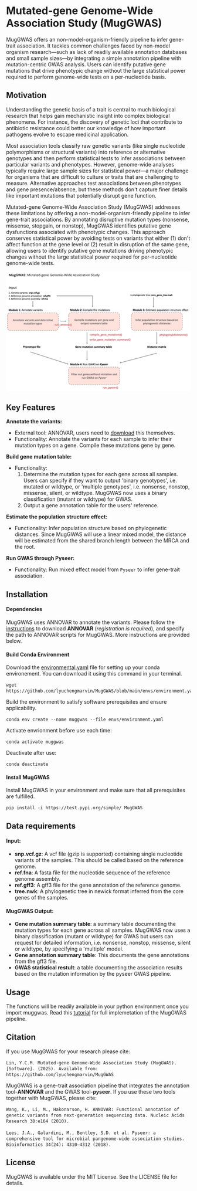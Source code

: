 # **Mutated-gene Genome-Wide Association Study (MugGWAS)**

MugGWAS offers an non-model-organism-friendly pipeline to infer gene-trait association. It tackles common challenges faced by non-model organism research—such as lack of readily available annotation databases and small sample sizes—by integrating a simple annotation pipeline with mutation-centric GWAS analysis. Users can identify putative gene mutations that drive phenotypic change without the large statistical power required to perform genome-wide tests on a per-nucleotide basis.

## Motivation

Understanding the genetic basis of a trait is central to much biological research that helps gain mechanistic insight into complex biological phenomena. For instance, the discovery of genetic loci that contribute to antibiotic resistance could better our knowledge of how important pathogens evolve to escape medicinal application. 

Most association tools classify raw genetic variants (like single nucleotide polymorphisms or structural variants) into reference or alternative genotypes and then perform statistical tests to infer associations between particular variants and phenotypes. However, genome-wide analyses typically require large sample sizes for statistical power—a major challenge for organisms that are difficult to culture or traits that are challenging to measure. Alternative approaches test associations between phenotypes and gene presence/absence, but these methods don't capture finer details like important mutations that potentially disrupt gene function.

Mutated-gene Genome-Wide Association Study (MugGWAS) addresses these limitations by offering a non-model-organism-friendly pipeline to infer gene-trait associations. By annotating disruptive mutation types (nonsense, missense, stopgain, or nonstop), MugGWAS identifies putative gene dysfunctions associated with phenotypic changes. This approach conserves statistical power by avoiding tests on variants that either (1) don't affect function at the gene level or (2) result in disruption of the same gene, allowing users to identify putative gene mutations driving phenotypic changes without the large statistical power required for per-nucleotide genome-wide tests.

![MugGWAS workflow](https://github.com/lyuchengmarvin/MugGWAS/blob/main/design_documents/MugGWAS_workflow.png)


## Key Features

**Annotate the variants:**
- External tool: ANNOVAR, users need to [download](https://annovar.openbioinformatics.org/en/latest/user-guide/download/) this themselves.
- Functionality: Annotate the variants for each sample to infer their mutation types on a gene. Compile these mutations gene by gene.

**Build gene mutation table:**
- Functionality: 
  1. Determine the mutation types for each gene across all samples. Users can specify if they want to output 'binary genotypes', i.e. mutated or wildtype, or 'multiple genotypes', i.e. nonsense, nonstop, missense, silent, or wildtype. MugGWAS now uses a binary classification (mutant or wildtype) for GWAS.
  2. Output a gene annotation table for the users' reference.

**Estimate the population structure effect:**
- Functionality: Infer population structure based on phylogenetic distances. Since MugGWAS will use a linear mixed model, the distance will be estimated from the shared branch length between the MRCA and the root.

**Run GWAS through Pyseer:**
- Functionality: Run mixed effect model from `Pyseer` to infer gene-trait association.

## Installation

#### Dependencies
MugGWAS uses ANNOVAR to annotate the variants. Please follow the [instructions](http://annovar.openbioinformatics.org/en/latest/) to download **ANNOVAR** (_registration is required_), and specify the path to ANNOVAR scripts for MugGWAS. More instructions are provided below.

#### Build Conda Environment

Download the [environmental.yaml](https://github.com/lyuchengmarvin/MugGWAS/blob/main/envs/environment.yaml) file for setting up your conda environement. You can download it using this command in your terminal.

```{command line}
wget https://github.com/lyuchengmarvin/MugGWAS/blob/main/envs/environment.yaml 
```

Build the environment to satisfy software prerequisites and ensure applicability.

```{command line}
conda env create --name muggwas --file envs/environment.yaml
```

Activate envrionment before use each time:

```{command line}
conda activate muggwas
```

Deactivate after use:

```{command line}
conda deactivate
```

#### Install MugGWAS

Install MugGWAS in your environment and make sure that all prerequisites are fulfilled.

```{command line}
pip install -i https://test.pypi.org/simple/ MugGWAS
```

## Data requirements

#### Input:
  - **snp.vcf.gz**: A vcf file (gzip is supported) containing single nucleotide variants of the samples. This should be called based on the reference genome.
  - **ref.fna**: A fasta file for the nucleotide sequence of the reference genome assembly.
  - **ref.gff3**: A gff3 file for the gene annotation of the reference genome.
  - **tree.nwk**: A phylogenetic tree in newick format inferred from the core genes of the samples.

#### MugGWAS Output:
  - **Gene mutation summary table**: a summary table documenting the mutation types for each gene across all samples. MugGWAS now uses a binary classification (mutant or wildtype) for GWAS but users can request for detailed information, i.e. nonsense, nonstop, missense, silent or wildtype, by specifying a 'multiple' model.
  - **Gene annotation summary table**: This documents the gene annotations from the gff3 file.
  - **GWAS statistical restult**: a table documenting the association results based on the mutation information by the pyseer GWAS pipeline.

## Usage

The functions will be readily available in your python environment once you import muggwas. Read this [tutorial](https://github.com/lyuchengmarvin/MugGWAS/blob/main/tutorials/tutorial.ipynb) for full implemetation of the MugGWAS pipeline.


## Citation

If you use MugGWAS for your research please cite:

```
Lin, Y.C.M. Mutated-gene Genome-Wide Association Study (MugGWAS). [Software]. (2025). Available from: https://github.com/lyuchengmarvin/MugGWAS
```

MugGWAS is a gene-trait association pipeline that integrates the annotation tool-**ANNOVAR** and the GWAS tool-**pyseer**. If you use these two tools together with MugGWAS, please cite:

```
Wang, K., Li, M., Hakonarson, H. ANNOVAR: Functional annotation of genetic variants from next-generation sequencing data. Nucleic Acids Research 38:e164 (2010).

Lees, J.A., Galardini, M., Bentley, S.D. et al. Pyseer: a comprehensive tool for microbial pangenome-wide association studies. Bioinformatics 34(24): 4310–4312 (2018).
```
## License

MugGWAS is available under the MIT License. See the LICENSE file for details.

